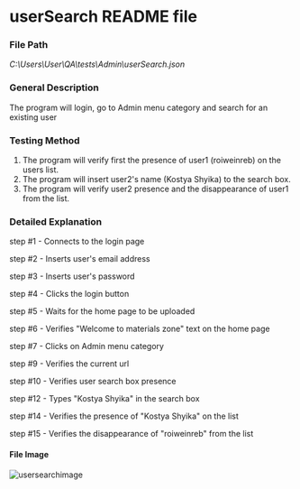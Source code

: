 # userSearch README file

### **File Path**

*C:\Users\User\QA\tests\Admin\userSearch.json*

### **General Description**

The program will login, go to Admin menu category and search for an existing user

### **Testing Method**

1. The program will verify first the presence of user1 (roiweinreb) on the users list.
2. The program will insert user2's name (Kostya Shyika) to the search box.
3. The program will verify user2 presence and the disappearance of user1 from the list.

### **Detailed Explanation**

step #1 - Connects to the login page

step #2 - Inserts user's email address

step #3 - Inserts user's password

step #4 - Clicks the login button

step #5 - Waits for the home page to be uploaded

step #6 - Verifies "Welcome to materials zone" text on the home page

step #7 - Clicks on Admin menu category 

step #9 - Verifies the current url

step #10 - Verifies user search box presence

step #12 - Types "Kostya Shyika" in the search box

step #14 - Verifies the presence of "Kostya Shyika" on the list

step #15 - Verifies the disappearance of "roiweinreb" from the list

#### **File Image** 

![usersearchimage](https://cloud.githubusercontent.com/assets/26378397/24261716/8b6e8820-1000-11e7-98e0-d5fa309124c5.png)
